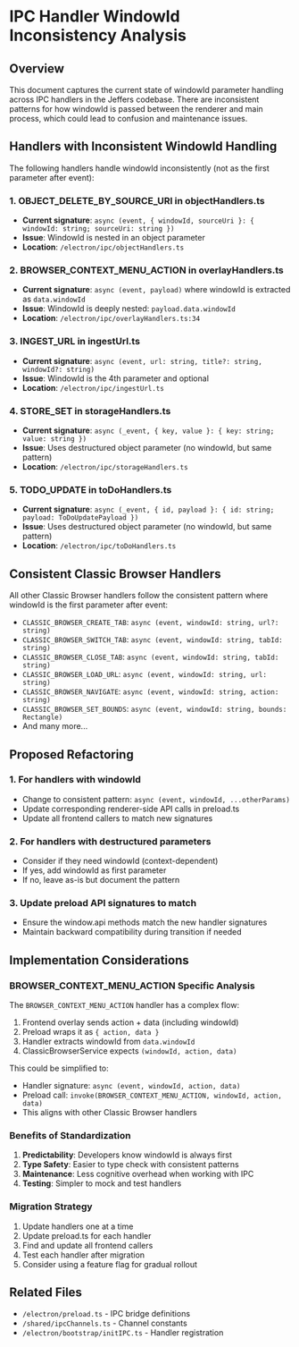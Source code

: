 # IPC Handler WindowId Inconsistency Analysis

## Overview

This document captures the current state of windowId parameter handling across IPC handlers in the Jeffers codebase. There are inconsistent patterns for how windowId is passed between the renderer and main process, which could lead to confusion and maintenance issues.

## Handlers with Inconsistent WindowId Handling

The following handlers handle windowId inconsistently (not as the first parameter after event):

### 1. OBJECT_DELETE_BY_SOURCE_URI in objectHandlers.ts
- **Current signature**: `async (event, { windowId, sourceUri }: { windowId: string; sourceUri: string })`
- **Issue**: WindowId is nested in an object parameter
- **Location**: `/electron/ipc/objectHandlers.ts`

### 2. BROWSER_CONTEXT_MENU_ACTION in overlayHandlers.ts
- **Current signature**: `async (event, payload)` where windowId is extracted as `data.windowId`
- **Issue**: WindowId is deeply nested: `payload.data.windowId`
- **Location**: `/electron/ipc/overlayHandlers.ts:34`

### 3. INGEST_URL in ingestUrl.ts
- **Current signature**: `async (event, url: string, title?: string, windowId?: string)`
- **Issue**: WindowId is the 4th parameter and optional
- **Location**: `/electron/ipc/ingestUrl.ts`

### 4. STORE_SET in storageHandlers.ts
- **Current signature**: `async (_event, { key, value }: { key: string; value: string })`
- **Issue**: Uses destructured object parameter (no windowId, but same pattern)
- **Location**: `/electron/ipc/storageHandlers.ts`

### 5. TODO_UPDATE in toDoHandlers.ts
- **Current signature**: `async (_event, { id, payload }: { id: string; payload: ToDoUpdatePayload })`
- **Issue**: Uses destructured object parameter (no windowId, but same pattern)
- **Location**: `/electron/ipc/toDoHandlers.ts`

## Consistent Classic Browser Handlers

All other Classic Browser handlers follow the consistent pattern where windowId is the first parameter after event:

- `CLASSIC_BROWSER_CREATE_TAB`: `async (event, windowId: string, url?: string)`
- `CLASSIC_BROWSER_SWITCH_TAB`: `async (event, windowId: string, tabId: string)`
- `CLASSIC_BROWSER_CLOSE_TAB`: `async (event, windowId: string, tabId: string)`
- `CLASSIC_BROWSER_LOAD_URL`: `async (event, windowId: string, url: string)`
- `CLASSIC_BROWSER_NAVIGATE`: `async (event, windowId: string, action: string)`
- `CLASSIC_BROWSER_SET_BOUNDS`: `async (event, windowId: string, bounds: Rectangle)`
- And many more...

## Proposed Refactoring

### 1. For handlers with windowId
- Change to consistent pattern: `async (event, windowId, ...otherParams)`
- Update corresponding renderer-side API calls in preload.ts
- Update all frontend callers to match new signatures

### 2. For handlers with destructured parameters
- Consider if they need windowId (context-dependent)
- If yes, add windowId as first parameter
- If no, leave as-is but document the pattern

### 3. Update preload API signatures to match
- Ensure the window.api methods match the new handler signatures
- Maintain backward compatibility during transition if needed

## Implementation Considerations

### BROWSER_CONTEXT_MENU_ACTION Specific Analysis

The `BROWSER_CONTEXT_MENU_ACTION` handler has a complex flow:
1. Frontend overlay sends action + data (including windowId)
2. Preload wraps it as `{ action, data }`
3. Handler extracts windowId from `data.windowId`
4. ClassicBrowserService expects `(windowId, action, data)`

This could be simplified to:
- Handler signature: `async (event, windowId, action, data)`
- Preload call: `invoke(BROWSER_CONTEXT_MENU_ACTION, windowId, action, data)`
- This aligns with other Classic Browser handlers

### Benefits of Standardization
1. **Predictability**: Developers know windowId is always first
2. **Type Safety**: Easier to type check with consistent patterns
3. **Maintenance**: Less cognitive overhead when working with IPC
4. **Testing**: Simpler to mock and test handlers

### Migration Strategy
1. Update handlers one at a time
2. Update preload.ts for each handler
3. Find and update all frontend callers
4. Test each handler after migration
5. Consider using a feature flag for gradual rollout

## Related Files
- `/electron/preload.ts` - IPC bridge definitions
- `/shared/ipcChannels.ts` - Channel constants
- `/electron/bootstrap/initIPC.ts` - Handler registration